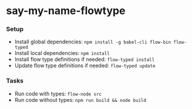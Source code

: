 # say-my-name-flowtype

### Setup

- Install global dependencies: `npm install -g babel-cli flow-bin flow-typed`
- Install local dependencies: `npm install`
- Install flow type definitions if needed: `flow-typed install`
- Update flow type definitions if needed: `flow-typed update`

### Tasks

- Run code with types: `flow-node src`
- Run code without types: `npm run build && node build`
